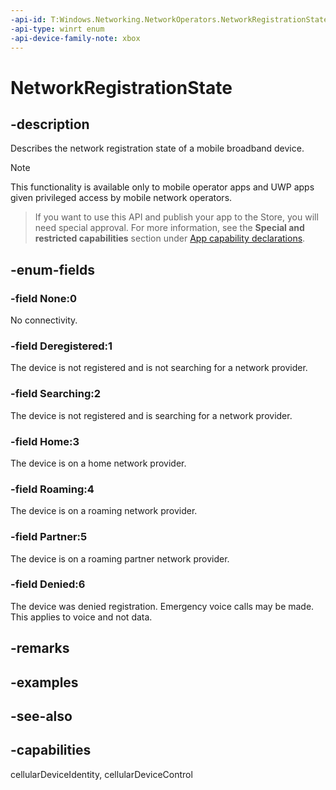 ```yaml
---
-api-id: T:Windows.Networking.NetworkOperators.NetworkRegistrationState
-api-type: winrt enum
-api-device-family-note: xbox
---
```


<!-- Enumeration syntax
public enum Windows.Networking.NetworkOperators.NetworkRegistrationState : int
-->

# NetworkRegistrationState

## -description
Describes the network registration state of a mobile broadband device.

> [!NOTE]
> This functionality is available only to mobile operator apps and UWP apps given privileged access by mobile network operators.



> If you want to use this API and publish your app to the Store, you will need special approval. For more information, see the **Special and restricted capabilities** section under [App capability declarations](/windows/uwp/packaging/app-capability-declarations). 

## -enum-fields
### -field None:0
No connectivity.

### -field Deregistered:1
The device is not registered and is not searching for a network provider.

### -field Searching:2
The device is not registered and is searching for a network provider.

### -field Home:3
The device is on a home network provider.

### -field Roaming:4
The device is on a roaming network provider.

### -field Partner:5
The device is on a roaming partner network provider.

### -field Denied:6
The device was denied registration. Emergency voice calls may be made. This applies to voice and not data.


## -remarks

## -examples

## -see-also
## -capabilities
cellularDeviceIdentity, cellularDeviceControl
